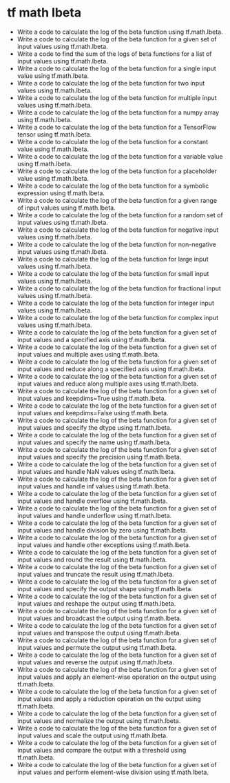 # tf math lbeta

- Write a code to calculate the log of the beta function using tf.math.lbeta.
- Write a code to calculate the log of the beta function for a given set of input values using tf.math.lbeta.
- Write a code to find the sum of the logs of beta functions for a list of input values using tf.math.lbeta.
- Write a code to calculate the log of the beta function for a single input value using tf.math.lbeta.
- Write a code to calculate the log of the beta function for two input values using tf.math.lbeta.
- Write a code to calculate the log of the beta function for multiple input values using tf.math.lbeta.
- Write a code to calculate the log of the beta function for a numpy array using tf.math.lbeta.
- Write a code to calculate the log of the beta function for a TensorFlow tensor using tf.math.lbeta.
- Write a code to calculate the log of the beta function for a constant value using tf.math.lbeta.
- Write a code to calculate the log of the beta function for a variable value using tf.math.lbeta.
- Write a code to calculate the log of the beta function for a placeholder value using tf.math.lbeta.
- Write a code to calculate the log of the beta function for a symbolic expression using tf.math.lbeta.
- Write a code to calculate the log of the beta function for a given range of input values using tf.math.lbeta.
- Write a code to calculate the log of the beta function for a random set of input values using tf.math.lbeta.
- Write a code to calculate the log of the beta function for negative input values using tf.math.lbeta.
- Write a code to calculate the log of the beta function for non-negative input values using tf.math.lbeta.
- Write a code to calculate the log of the beta function for large input values using tf.math.lbeta.
- Write a code to calculate the log of the beta function for small input values using tf.math.lbeta.
- Write a code to calculate the log of the beta function for fractional input values using tf.math.lbeta.
- Write a code to calculate the log of the beta function for integer input values using tf.math.lbeta.
- Write a code to calculate the log of the beta function for complex input values using tf.math.lbeta.
- Write a code to calculate the log of the beta function for a given set of input values and a specified axis using tf.math.lbeta.
- Write a code to calculate the log of the beta function for a given set of input values and multiple axes using tf.math.lbeta.
- Write a code to calculate the log of the beta function for a given set of input values and reduce along a specified axis using tf.math.lbeta.
- Write a code to calculate the log of the beta function for a given set of input values and reduce along multiple axes using tf.math.lbeta.
- Write a code to calculate the log of the beta function for a given set of input values and keepdims=True using tf.math.lbeta.
- Write a code to calculate the log of the beta function for a given set of input values and keepdims=False using tf.math.lbeta.
- Write a code to calculate the log of the beta function for a given set of input values and specify the dtype using tf.math.lbeta.
- Write a code to calculate the log of the beta function for a given set of input values and specify the name using tf.math.lbeta.
- Write a code to calculate the log of the beta function for a given set of input values and specify the precision using tf.math.lbeta.
- Write a code to calculate the log of the beta function for a given set of input values and handle NaN values using tf.math.lbeta.
- Write a code to calculate the log of the beta function for a given set of input values and handle inf values using tf.math.lbeta.
- Write a code to calculate the log of the beta function for a given set of input values and handle overflow using tf.math.lbeta.
- Write a code to calculate the log of the beta function for a given set of input values and handle underflow using tf.math.lbeta.
- Write a code to calculate the log of the beta function for a given set of input values and handle division by zero using tf.math.lbeta.
- Write a code to calculate the log of the beta function for a given set of input values and handle other exceptions using tf.math.lbeta.
- Write a code to calculate the log of the beta function for a given set of input values and round the result using tf.math.lbeta.
- Write a code to calculate the log of the beta function for a given set of input values and truncate the result using tf.math.lbeta.
- Write a code to calculate the log of the beta function for a given set of input values and specify the output shape using tf.math.lbeta.
- Write a code to calculate the log of the beta function for a given set of input values and reshape the output using tf.math.lbeta.
- Write a code to calculate the log of the beta function for a given set of input values and broadcast the output using tf.math.lbeta.
- Write a code to calculate the log of the beta function for a given set of input values and transpose the output using tf.math.lbeta.
- Write a code to calculate the log of the beta function for a given set of input values and permute the output using tf.math.lbeta.
- Write a code to calculate the log of the beta function for a given set of input values and reverse the output using tf.math.lbeta.
- Write a code to calculate the log of the beta function for a given set of input values and apply an element-wise operation on the output using tf.math.lbeta.
- Write a code to calculate the log of the beta function for a given set of input values and apply a reduction operation on the output using tf.math.lbeta.
- Write a code to calculate the log of the beta function for a given set of input values and normalize the output using tf.math.lbeta.
- Write a code to calculate the log of the beta function for a given set of input values and scale the output using tf.math.lbeta.
- Write a code to calculate the log of the beta function for a given set of input values and compare the output with a threshold using tf.math.lbeta.
- Write a code to calculate the log of the beta function for a given set of input values and perform element-wise division using tf.math.lbeta.